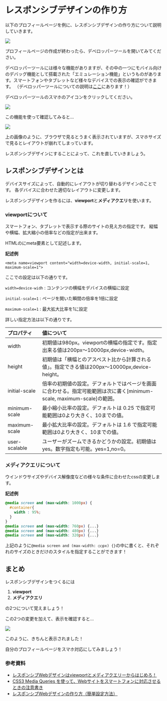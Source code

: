 # レスポンシブデザインの作り方

以下のプロフィールページを例に、レスポンシブデザインの作り方について説明していきます。

![](images/how_to_design_responsively/1.png)

プロフィールページの作成が終わったら、デベロッパーツールを開いてみてください。

デベロッパーツールには様々な機能がありますが、その中の一つにモバイル向けのデバッグ機能として搭載された「エミュレーション機能」というものがあります。スマートフォンやタブレットなど様々なデバイスでの表示の確認ができます。
（デベロッパーツールについての説明は<a href="../common/dev_tool.md" target="_blank">ここ</a>にあります！）

デベロッパーツールのスマホのアイコンをクリックしてください。

![](images/how_to_design_responsively/4.png)

この機能を使って確認してみると...

![](images/how_to_design_responsively/3.png)

上の画像のように、ブラウザで見るとうまく表示されていますが、スマホサイズで見るとレイアウトが崩れてしまっています。

レスポンシブデザインにすることによって、これを直していきましょう。

## レスポンシブデザインとは
デバイスサイズによって、自動的にレイアウトが切り替わるデザインのことです。
各デバイスに合わせた適切なレイアウトに変更します。

レスポンシブデザインを作るには、**viewport**と**メディアクエリ**を使います。

### viewportについて

スマートフォン、タブレットで表示する際のサイトの見え方の指定です。
縦幅や横幅、拡大縮小の倍率などの指定が出来ます。

HTMLのにmeta要素として記述します。

**記述例**

`<meta name=viewport content="width=device-width, initial-scale=1, maximum-scale=1">`

ここでの設定は以下の通りです。

`width=device-widh` : コンテンツの横幅をデバイスの横幅に設定

`initial-scale=1` : ページを開いた瞬間の倍率を1倍に設定

`maximum-scale=1` : 最大拡大比率を1に設定

詳しい指定方法は以下の通りです。

| プロパティ     | 値について |
|:-------------|:------------|
|width         | 初期値は980px。viewportの横幅の指定です。指定出来る値は200px〜10000px,device-width。|
|height        | 初期値は「横幅とのアスペスト比から計算される値」。指定できる値は200px〜10000px,device-height。|
|initial-scale |倍率の初期値の設定。デフォルトではページを画面に合わせる。指定可能範囲は次に書く[minimum-scale, maximum-scale]の範囲。|
|minimum-scale | 最小縮小比率の設定。デフォルトは 0.25 で指定可能範囲は0より大きく、10までの値。|
|maximum-scale | 最小拡大比率の設定。デフォルトは 1.6 で指定可能範囲は0より大きく、10までの値。|
|user-scalable | ユーザーがズームできるかどうかの設定。初期値はyes。数字指定も可能。yes=1,no=0。|

### メディアクエリについて
ウインドウサイズやデバイス解像度などの様々な条件に合わせたcssの変更します。

**記述例**

```css
@media screen and (max-width: 1000px) {
  #container{
    width : 95%;
  }
}
@media screen and (max-width: 760px) {...}
@media screen and (max-width: 480px) {...}
@media screen and (max-width: 320px) {...}
```

上記のように```@media screen and (max-width: ○○px) {}```の中に書くと、それぞれのサイズのときだけのスタイルを指定することができます！

## まとめ
レスポンシブデザインをつくるには

1. **viewport**
2. **メディアクエリ**

の2つについて覚えましょう！

この2つの変更を加えて、表示を確認すると...

![](images/how_to_design_responsively/2.png)

このように、きちんと表示されました！

自分のプロフィールページをスマホ対応にしてみましょう！


### 参考資料
* [レスポンシブWebデザインはviewportとメディアクエリーからはじめろ！](https://web.archive.org/web/20140725140332/http://barktoimagine.com/web/846)
* [CSS3 Media Queries を使って、Webサイトをスマートフォンに対応させるときの注意書き](http://webdesignrecipes.com/web-design-for-mobile-with-css3-media-queries)
* [レスポンシブWebデザインの作り方（簡単設定方法）](http://webdesignerwork.jp/web/responsivewebdesign/)



